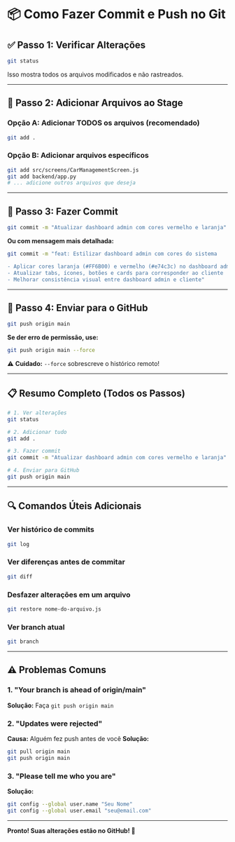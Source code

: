 # 📦 Como Fazer Commit e Push no Git

## ✅ Passo 1: Verificar Alterações

```bash
git status
```

Isso mostra todos os arquivos modificados e não rastreados.

---

## 📝 Passo 2: Adicionar Arquivos ao Stage

### Opção A: Adicionar TODOS os arquivos (recomendado)
```bash
git add .
```

### Opção B: Adicionar arquivos específicos
```bash
git add src/screens/CarManagementScreen.js
git add backend/app.py
# ... adicione outros arquivos que deseja
```

---

## 💾 Passo 3: Fazer Commit

```bash
git commit -m "Atualizar dashboard admin com cores vermelho e laranja"
```

**Ou com mensagem mais detalhada:**
```bash
git commit -m "feat: Estilizar dashboard admin com cores do sistema

- Aplicar cores laranja (#FF6B00) e vermelho (#e74c3c) no dashboard admin
- Atualizar tabs, ícones, botões e cards para corresponder ao cliente
- Melhorar consistência visual entre dashboard admin e cliente"
```

---

## 🚀 Passo 4: Enviar para o GitHub

```bash
git push origin main
```

**Se der erro de permissão, use:**
```bash
git push origin main --force
```
⚠️ **Cuidado:** `--force` sobrescreve o histórico remoto!

---

## 📋 Resumo Completo (Todos os Passos)

```bash
# 1. Ver alterações
git status

# 2. Adicionar tudo
git add .

# 3. Fazer commit
git commit -m "Atualizar dashboard admin com cores vermelho e laranja"

# 4. Enviar para GitHub
git push origin main
```

---

## 🔍 Comandos Úteis Adicionais

### Ver histórico de commits
```bash
git log
```

### Ver diferenças antes de commitar
```bash
git diff
```

### Desfazer alterações em um arquivo
```bash
git restore nome-do-arquivo.js
```

### Ver branch atual
```bash
git branch
```

---

## ⚠️ Problemas Comuns

### 1. "Your branch is ahead of origin/main"
**Solução:** Faça `git push origin main`

### 2. "Updates were rejected"
**Causa:** Alguém fez push antes de você
**Solução:**
```bash
git pull origin main
git push origin main
```

### 3. "Please tell me who you are"
**Solução:**
```bash
git config --global user.name "Seu Nome"
git config --global user.email "seu@email.com"
```

---

**Pronto! Suas alterações estão no GitHub! 🎉**

